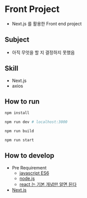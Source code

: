 # Front Project
- Next.js 를 활용한 Front end project

## Subject
- 아직 무엇을 할 지 결정하지 못했음

## Skill
- Next.js
- axios

## How to run
```bash
npm install

npm run dev # localhost:3000

npm run build

npm run start
```

## How to develop
- Pre Requirement
    - [javascript ES6](https://velog.io/@kim_unknown_/JavaScript-ES6)
    - [node.js](https://velog.io/@hanblueblue/Node.js-Basic)
    - [react 는 기본 개념만 알면 된다](https://velog.io/@kim-jaemin420/React-%EA%B8%B0%EB%B3%B8-%EA%B0%9C%EB%85%90)
- [Next.js](https://nextjs.org/docs)